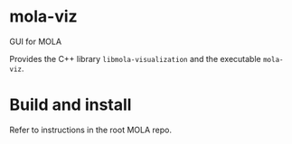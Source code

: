 # mola-viz
GUI for MOLA

Provides the C++ library `libmola-visualization` and the executable `mola-viz`.

# Build and install
Refer to instructions in the root MOLA repo.
